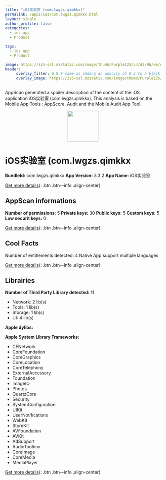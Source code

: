 ```yaml
---
title: "iOS实验室 (com.lwgzs.qimkkx)"
permalink: /apps/ios/com.lwgzs.qimkkx.html
layout: single
author_profile: false
categories: 
  - ios app 
  - Product 

tags: 
  - ios app 
  - Product 

image: https://is5-ssl.mzstatic.com/image/thumb/Purple125/v4/d3/9b/ae/d39bae82-cd63-300f-2fe4-040008ef08f4/AppIcon-0-0-1x_U007emarketing-0-0-0-7-0-0-sRGB-0-0-0-GLES2_U002c0-512MB-85-220-0-0.png/512x512bb.jpg
header: 
     overlay_filter: 0.5 # same as adding an opacity of 0.5 to a black background
     overlay_image: https://is5-ssl.mzstatic.com/image/thumb/Purple125/v4/d3/9b/ae/d39bae82-cd63-300f-2fe4-040008ef08f4/AppIcon-0-0-1x_U007emarketing-0-0-0-7-0-0-sRGB-0-0-0-GLES2_U002c0-512MB-85-220-0-0.png/512x512bb.jpg
---
```

AppScan generated a spoiler description of the content of the iOS application iOS实验室 (com.lwgzs.qimkkx). This analysis is based on the Mobile App Tools : AppScore, Audit and the Mobile Audit App Tool.

  
  
<div style="text-align: center;"><img src="https://is5-ssl.mzstatic.com/image/thumb/Purple125/v4/d3/9b/ae/d39bae82-cd63-300f-2fe4-040008ef08f4/AppIcon-0-0-1x_U007emarketing-0-0-0-7-0-0-sRGB-0-0-0-GLES2_U002c0-512MB-85-220-0-0.png/512x512bb.jpg" width="100" height="100"></div>  
  
# iOS实验室 (com.lwgzs.qimkkx

**BundleId:** com.lwgzs.qimkkx
**App Version:** 3.3.2
**App Name:** iOS实验室


[Get more details](/pricing.html){: .btn .btn--info .align-center}  
  
## AppScan informations 

**Number of permissions:** 5
**Private keys:** 30
**Public keys:** 5
**Custom keys:** 5
**Low securit keys:** 0
  
[Get more details](/pricing.html){: .btn .btn--info .align-center}

## Cool Facts

Number of entitlements detected: 4
Native App
support multiple languages
  
[Get more details](/pricing.html){: .btn .btn--info .align-center}

## Librairies 
**Number of Third Party Library detected:** 11
- Network: 2 lib(s)
- Tools: 1 lib(s)
- Storage: 1 lib(s)
- UI: 4 lib(s)

**Apple dylibs:**


**Apple System Library Frameworks:**
- CFNetwork
- CoreFoundation
- CoreGraphics
- CoreLocation
- CoreTelephony
- ExternalAccessory
- Foundation
- ImageIO
- Photos
- QuartzCore
- Security
- SystemConfiguration
- UIKit
- UserNotifications
- WebKit
- StoreKit
- AVFoundation
- AVKit
- AdSupport
- AudioToolbox
- CoreImage
- CoreMedia
- MediaPlayer


  
[Get more details](/pricing.html){: .btn .btn--info .align-center}

